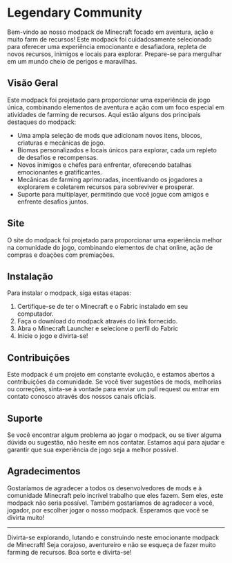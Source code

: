 <h1>Legendary Community</h1>

<p>Bem-vindo ao nosso modpack de Minecraft focado em aventura, ação e muito farm de recursos! Este modpack foi cuidadosamente selecionado para oferecer uma experiência emocionante e desafiadora, repleta de novos recursos, inimigos e locais para explorar. Prepare-se para mergulhar em um mundo cheio de perigos e maravilhas.</p>

<h2>Visão Geral</h2>

<p>Este modpack foi projetado para proporcionar uma experiência de jogo única, combinando elementos de aventura e ação com um foco especial em atividades de farming de recursos. Aqui estão alguns dos principais destaques do modpack:</p>

<ul>
    <li>Uma ampla seleção de mods que adicionam novos itens, blocos, criaturas e mecânicas de jogo.</li>
    <li>Biomas personalizados e locais únicos para explorar, cada um repleto de desafios e recompensas.</li>
    <li>Novos inimigos e chefes para enfrentar, oferecendo batalhas emocionantes e gratificantes.</li>
    <li>Mecânicas de farming aprimoradas, incentivando os jogadores a explorarem e coletarem recursos para sobreviver e prosperar.</li>
    <li>Suporte para multiplayer, permitindo que você jogue com amigos e enfrente desafios juntos.</li>
</ul>

<h2>Site</h2>

<p>O site do modpack foi projetado para proporcionar uma experiência melhor na comunidade do jogo, combinando elementos de chat online, ação de compras e doações com premiações.</p>

<h2>Instalação</h2>

<p>Para instalar o modpack, siga estas etapas:</p>

<ol>
    <li>Certifique-se de ter o Minecraft e o Fabric instalado em seu computador.</li>
    <li>Faça o download do modpack através do link fornecido.</li>
    <li>Abra o Minecraft Launcher e selecione o perfil do Fabric</li>
    <li>Inicie o jogo e divirta-se!</li>
</ol>

<h2>Contribuições</h2>

<p>Este modpack é um projeto em constante evolução, e estamos abertos a contribuições da comunidade. Se você tiver sugestões de mods, melhorias ou correções, sinta-se à vontade para enviar um pull request ou entrar em contato conosco através dos nossos canais oficiais.</p>

<h2>Suporte</h2>

<p>Se você encontrar algum problema ao jogar o modpack, ou se tiver alguma dúvida ou sugestão, não hesite em nos contatar. Estamos aqui para ajudar e garantir que sua experiência de jogo seja a melhor possível.</p>

<h2>Agradecimentos</h2>

<p>Gostaríamos de agradecer a todos os desenvolvedores de mods e à comunidade Minecraft pelo incrível trabalho que eles fazem. Sem eles, este modpack não seria possível. Também gostaríamos de agradecer a você, jogador, por escolher jogar o nosso modpack. Esperamos que você se divirta muito!</p>

<hr>

<p>Divirta-se explorando, lutando e construindo neste emocionante modpack de Minecraft! Seja corajoso, aventureiro e não se esqueça de fazer muito farming de recursos. Boa sorte e divirta-se!</p>
